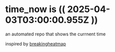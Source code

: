 # time_now is (( 2025-04-03T03:00:00.955Z ))

an automated repo that shows the currnent time

inspired by [breakingheatmap](https://github.com/breakingheatmap/breakingheatmap)